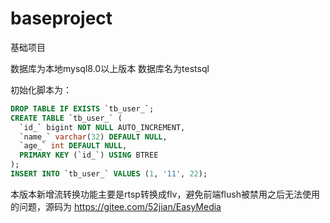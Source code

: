 # baseproject
基础项目

数据库为本地mysql8.0以上版本  数据库名为testsql 

初始化脚本为：

```sql
DROP TABLE IF EXISTS `tb_user_`;
CREATE TABLE `tb_user_` (
  `id_` bigint NOT NULL AUTO_INCREMENT,
  `name_` varchar(32) DEFAULT NULL,
  `age_` int DEFAULT NULL,
  PRIMARY KEY (`id_`) USING BTREE
);
INSERT INTO `tb_user_` VALUES (1, '11', 22);
```
本版本新增流转换功能主要是rtsp转换成flv，避免前端flush被禁用之后无法使用的问题，源码为
https://gitee.com/52jian/EasyMedia
